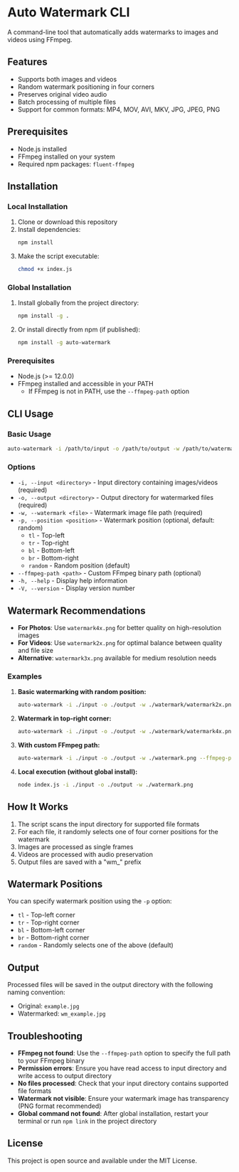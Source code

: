 # Auto Watermark CLI

A command-line tool that automatically adds watermarks to images and videos using FFmpeg.

## Features

- Supports both images and videos
- Random watermark positioning in four corners
- Preserves original video audio
- Batch processing of multiple files
- Support for common formats: MP4, MOV, AVI, MKV, JPG, JPEG, PNG

## Prerequisites

- Node.js installed
- FFmpeg installed on your system
- Required npm packages: `fluent-ffmpeg`

## Installation

### Local Installation
1. Clone or download this repository
2. Install dependencies:
   ```bash
   npm install
   ```
3. Make the script executable:
   ```bash
   chmod +x index.js
   ```

### Global Installation
1. Install globally from the project directory:
   ```bash
   npm install -g .
   ```
2. Or install directly from npm (if published):
   ```bash
   npm install -g auto-watermark
   ```

### Prerequisites
- Node.js (>= 12.0.0)
- FFmpeg installed and accessible in your PATH
  - If FFmpeg is not in PATH, use the `--ffmpeg-path` option

## CLI Usage

### Basic Usage
```bash
auto-watermark -i /path/to/input -o /path/to/output -w /path/to/watermark.png
```

### Options
- `-i, --input <directory>` - Input directory containing images/videos (required)
- `-o, --output <directory>` - Output directory for watermarked files (required)
- `-w, --watermark <file>` - Watermark image file path (required)
- `-p, --position <position>` - Watermark position (optional, default: random)
  - `tl` - Top-left
  - `tr` - Top-right
  - `bl` - Bottom-left
  - `br` - Bottom-right
  - `random` - Random position (default)
- `--ffmpeg-path <path>` - Custom FFmpeg binary path (optional)
- `-h, --help` - Display help information
- `-V, --version` - Display version number

## Watermark Recommendations

- **For Photos**: Use `watermark4x.png` for better quality on high-resolution images
- **For Videos**: Use `watermark2x.png` for optimal balance between quality and file size
- **Alternative**: `watermark3x.png` available for medium resolution needs

### Examples

1. **Basic watermarking with random position:**
   ```bash
   auto-watermark -i ./input -o ./output -w ./watermark/watermark2x.png
   ```

2. **Watermark in top-right corner:**
   ```bash
   auto-watermark -i ./input -o ./output -w ./watermark/watermark4x.png -p tr
   ```

3. **With custom FFmpeg path:**
   ```bash
   auto-watermark -i ./input -o ./output -w ./watermark.png --ffmpeg-path /usr/local/bin/ffmpeg
   ```

4. **Local execution (without global install):**
   ```bash
   node index.js -i ./input -o ./output -w ./watermark.png
   ```

## How It Works

1. The script scans the input directory for supported file formats
2. For each file, it randomly selects one of four corner positions for the watermark
3. Images are processed as single frames
4. Videos are processed with audio preservation
5. Output files are saved with a "wm_" prefix

## Watermark Positions

You can specify watermark position using the `-p` option:
- `tl` - Top-left corner
- `tr` - Top-right corner
- `bl` - Bottom-left corner
- `br` - Bottom-right corner
- `random` - Randomly selects one of the above (default)

## Output

Processed files will be saved in the output directory with the following naming convention:
- Original: `example.jpg`
- Watermarked: `wm_example.jpg`

## Troubleshooting

- **FFmpeg not found**: Use the `--ffmpeg-path` option to specify the full path to your FFmpeg binary
- **Permission errors**: Ensure you have read access to input directory and write access to output directory
- **No files processed**: Check that your input directory contains supported file formats
- **Watermark not visible**: Ensure your watermark image has transparency (PNG format recommended)
- **Global command not found**: After global installation, restart your terminal or run `npm link` in the project directory

## License

This project is open source and available under the MIT License.